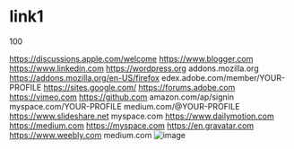 # link1
100

https://discussions.apple.com/welcome
https://www.blogger.com
https://www.linkedin.com
https://wordpress.org
addons.mozilla.org
https://addons.mozilla.org/en-US/firefox
edex.adobe.com/member/YOUR-PROFILE
https://sites.google.com/
https://forums.adobe.com
https://vimeo.com
https://github.com
amazon.com/ap/signin
myspace.com/YOUR-PROFILE
medium.com/@YOUR-PROFILE
https://www.slideshare.net
myspace.com
https://www.dailymotion.com
https://medium.com
https://myspace.com
https://en.gravatar.com
https://www.weebly.com
medium.com
![image](https://github.com/user-attachments/assets/eb1dde70-11c5-45d6-986c-3a19dc73d876)
